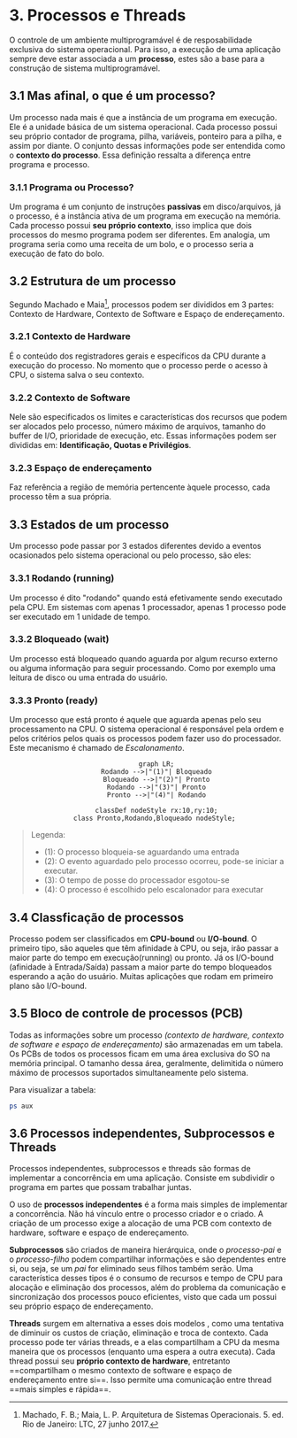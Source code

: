 # 3. Processos e Threads
O controle de um ambiente multiprogramável é de resposabilidade exclusiva do sistema operacional. Para isso, a execução de uma aplicação sempre deve estar associada a um **processo**, estes são a base para a construção de sistema multiprogramável.

## 3.1 Mas afinal, o que é um processo?
Um processo nada mais é que a instância de um programa em execução. Ele é a unidade básica de um sistema operacional. Cada processo possui seu próprio contador de programa, pilha, variáveis, ponteiro para a pilha, e assim por diante. O conjunto dessas informações pode ser entendida como o **contexto do processo**. Essa definição ressalta a diferença entre programa e processo.

### 3.1.1 Programa ou Processo?
Um programa é um conjunto de instruções **passivas** em disco/arquivos, já o processo, é a instância ativa de um programa em execução na memória. Cada processo possui **seu próprio contexto**, isso implica que dois processos do mesmo programa podem ser diferentes. Em analogia, um programa seria como uma receita de um bolo, e o processo seria a execução de fato do bolo.

## 3.2 Estrutura de um processo
Segundo Machado e Maia[^1], processos podem ser divididos em 3 partes: Contexto de Hardware, Contexto de Software e Espaço de endereçamento.

[^1]: Machado, F. B.; Maia, L. P. Arquitetura de Sistemas Operacionais. 5. ed. Rio de Janeiro: LTC, 27 junho 2017.

### 3.2.1 Contexto de Hardware
É o conteúdo dos registradores gerais e específicos da CPU durante a execução do processo. No momento que o processo perde o acesso à CPU, o sistema salva o seu contexto.
### 3.2.2 Contexto de Software 
Nele são especificados os limites e características dos recursos que podem ser alocados pelo processo, número máximo de arquivos, tamanho do buffer de I/O, prioridade de execução, etc. Essas informações podem ser divididas em: **Identificação, Quotas e Privilégios**.
### 3.2.3 Espaço de endereçamento
Faz referência a região de memória pertencente àquele processo, cada processo têm a sua própria.

## 3.3 Estados de um processo
Um processo pode passar por 3 estados diferentes devido a eventos ocasionados pelo sistema operacional ou pelo processo, são eles:
### 3.3.1 Rodando (running)
Um processo é dito "rodando" quando está efetivamente sendo executado pela CPU. Em sistemas com apenas 1 processador, apenas 1 processo pode ser executado em 1 unidade de tempo.
### 3.3.2 Bloqueado (wait)
Um processo está bloqueado quando aguarda por algum recurso externo ou alguma informação para seguir processando. Como por exemplo uma leitura de disco ou uma entrada do usuário.
### 3.3.3 Pronto (ready)
Um processo que está pronto é aquele que aguarda apenas pelo seu processamento na CPU. O sistema operacional é responsável pela ordem e pelos critérios pelos quais os processos podem fazer uso do processador. Este mecanismo é chamado de *Escalonamento*.

<div align="center">

```mermaid
    graph LR;
    Rodando -->|"(1)"| Bloqueado
    Bloqueado -->|"(2)"| Pronto
    Rodando -->|"(3)"| Pronto
    Pronto -->|"(4)"| Rodando

    classDef nodeStyle rx:10,ry:10;
    class Pronto,Rodando,Bloqueado nodeStyle; 

```
</div>

> Legenda: 
> 
>   - (1): O processo bloqueia-se aguardando uma entrada
>   - (2): O evento aguardado pelo processo ocorreu, pode-se iniciar a executar.
>   - (3): O tempo de posse do processador esgotou-se
>   - (4): O processo é escolhido pelo escalonador para executar

## 3.4 Classficação de processos
Processo podem ser classificados em **CPU-bound** ou **I/O-bound**. O primeiro tipo, são aqueles que têm afinidade à CPU, ou seja, irão passar a maior parte do tempo em execução(running) ou pronto. Já os I/O-bound (afinidade à Entrada/Saída) passam a maior parte do tempo bloqueados esperando a ação do usuário. Muitas aplicações que rodam em primeiro plano são I/O-bound.

## 3.5 Bloco de controle de processos (PCB)
Todas as informações sobre um processo *(contexto de hardware, contexto de software e espaço de endereçamento)* são armazenadas em um tabela. Os PCBs de todos os processos ficam em uma área exclusiva do SO na memória principal. O tamanho dessa área, geralmente, delimitida o número máximo de processos suportados simultaneamente pelo sistema.

Para visualizar a tabela:
```bash
ps aux
```

## 3.6 Processos independentes, Subprocessos e Threads
Processos independentes, subprocessos e threads são formas de implementar a concorrência em uma aplicação. Consiste em subdividir o programa em partes que possam trabalhar juntas.

O uso de **processos independentes** é a forma mais simples de implementar a concorrência. Não há vínculo entre o processo criador e o criado. A criação de um processo exige a alocação de uma PCB com contexto de hardware, software e espaço de endereçamento.

**Subprocessos** são criados de maneira hierárquica, onde o *processo-pai* e o *processo-filho* podem compartilhar informações e são dependentes entre si, ou seja, se um *pai* for eliminado seus filhos também serão. Uma característica desses tipos é o consumo de recursos e tempo de CPU para alocação e eliminação dos processos, além do problema da comunicação e sincronização dos processos pouco eficientes, visto que cada um possui seu próprio espaço de endereçamento.

**Threads** surgem em alternativa a esses dois modelos  , como uma tentativa de diminuir os custos de criação, eliminação e troca de contexto. Cada processo pode ter várias threads, e a elas compartilham a CPU da mesma maneira que os processos (enquanto uma espera a outra executa). Cada thread possui seu **próprio contexto de hardware**, entretanto ==compartilham o mesmo contexto de software e espaço de endereçamento entre si==. Isso permite uma comunicação entre thread ==mais simples e rápida==.

    